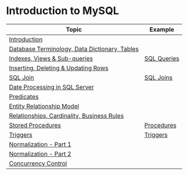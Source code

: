 # Introduction to MySQL

| Topic                                                         | Example                                |
| ------------------------------------------------------------- | -------------------------------------- |
| [Introduction](./pages/1.md)                                  |                                        |
| [Database Terminology, Data Dictionary, Tables](./pages/2.md) |                                        |
| [Indexes, Views & Sub-queries](./pages/3.md)                  | [SQL Queries](./examples/select.sql)   |
| [Inserting, Deleting & Updating Rows](./pages/4.md)           |                                        |
| [SQL Join](./pages/5.md)                                      | [SQL Joins](./examples/join.sql)       |
| [Date Processing in SQL Server](./pages/6.md)                 |                                        |
| [Predicates](./pages/7.md)                                    |                                        |
| [Entity Relationship Model](./pages/8.md)                     |                                        |
| [Relationships, Cardinality, Business Rules](./pages/9.md)    |                                        |
| [Stored Procedures](./pages/10.md)                            | [Procedures](./examples/procedure.sql) |
| [Triggers](./pages/11.md)                                     | [Triggers](./examples/triggers.sql)    |
| [Normalization - Part 1](./pages/12.md)                       |                                        |
| [Normalization - Part 2](./pages/13.md)                       |                                        |
| [Concurrency Control](./pages/14.md)                          |                                        |
